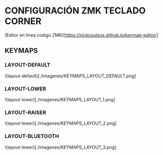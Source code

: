 # CONFIGURACIÓN ZMK TECLADO CORNER
(Editor en linea codigo ZMK)[https://nickcoutsos.github.io/keymap-editor/]
## KEYMAPS

### LAYOUT-DEFAULT
!(layout-default)[./imagenes/KEYMAPS_LAYOUT_DEFAULT.png]

### LAYOUT-LOWER
!(layout-lower)[./imagenes/KEYMAPS_LAYOUT_1.png]

### LAYOUT-RAISER
!(layout-lower)[./imagenes/KEYMAPS_LAYOUT_2.png]

### LAYOUT-BLUETOOTH
!(layout-lower)[./imagenes/KEYMAPS_LAYOUT_3.png]
